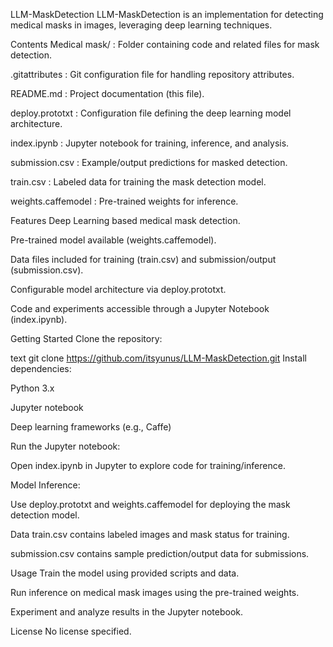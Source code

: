 LLM-MaskDetection
LLM-MaskDetection is an implementation for detecting medical masks in images, leveraging deep learning techniques.

Contents
Medical mask/ : Folder containing code and related files for mask detection.

.gitattributes : Git configuration file for handling repository attributes.

README.md : Project documentation (this file).

deploy.prototxt : Configuration file defining the deep learning model architecture.

index.ipynb : Jupyter notebook for training, inference, and analysis.

submission.csv : Example/output predictions for masked detection.

train.csv : Labeled data for training the mask detection model.

weights.caffemodel : Pre-trained weights for inference.

Features
Deep Learning based medical mask detection.

Pre-trained model available (weights.caffemodel).

Data files included for training (train.csv) and submission/output (submission.csv).

Configurable model architecture via deploy.prototxt.

Code and experiments accessible through a Jupyter Notebook (index.ipynb).

Getting Started
Clone the repository:

text
git clone https://github.com/itsyunus/LLM-MaskDetection.git
Install dependencies:

Python 3.x

Jupyter notebook

Deep learning frameworks (e.g., Caffe)

Run the Jupyter notebook:

Open index.ipynb in Jupyter to explore code for training/inference.

Model Inference:

Use deploy.prototxt and weights.caffemodel for deploying the mask detection model.

Data
train.csv contains labeled images and mask status for training.

submission.csv contains sample prediction/output data for submissions.

Usage
Train the model using provided scripts and data.

Run inference on medical mask images using the pre-trained weights.

Experiment and analyze results in the Jupyter notebook.

License
No license specified.
